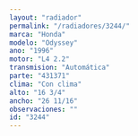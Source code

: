 ```yaml
---
layout: "radiador"
permalink: "/radiadores/3244/"
marca: "Honda"
modelo: "Odyssey"
ano: "1996"
motor: "L4 2.2"
transmision: "Automática"
parte: "431371"
clima: "Con clima"
alto: "16 3/4"
ancho: "26 11/16"
observaciones: ""
id: "3244"
---
```


